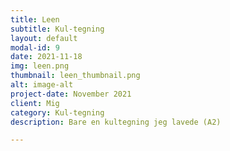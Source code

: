 ```yaml
---
title: Leen
subtitle: Kul-tegning
layout: default
modal-id: 9
date: 2021-11-18
img: leen.png
thumbnail: leen_thumbnail.png
alt: image-alt
project-date: November 2021
client: Mig
category: Kul-tegning
description: Bare en kultegning jeg lavede (A2)

---
```

